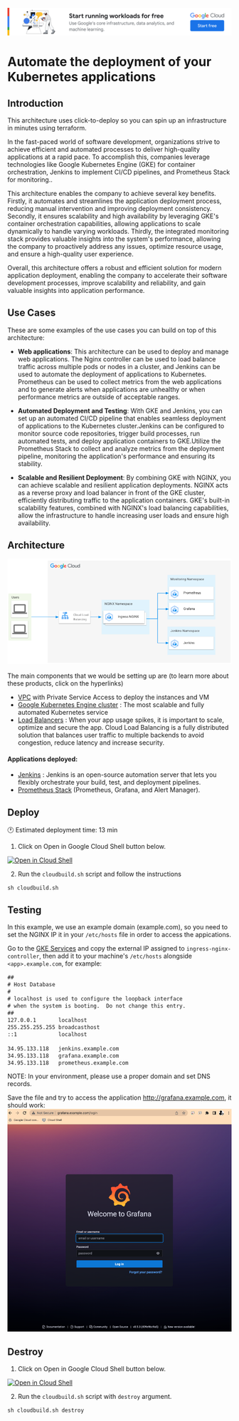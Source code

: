 [![banner](../banner.png)](https://cloud.google.com/?utm_source=github&utm_medium=referral&utm_campaign=GCP&utm_content=packages_repository_banner)

# Automate the deployment of your Kubernetes applications

## Introduction
This architecture uses click-to-deploy so you can spin up an infrastructure in minutes using terraform.

In the fast-paced world of software development, organizations strive to achieve efficient and automated processes to deliver high-quality applications at a rapid pace. To accomplish this, companies leverage technologies like Google Kubernetes Engine (GKE) for container orchestration, Jenkins to implement CI/CD pipelines, and Prometheus Stack for monitoring.. 

This architecture enables the company to achieve several key benefits. Firstly, it automates and streamlines the application deployment process, reducing manual intervention and improving deployment consistency. Secondly, it ensures scalability and high availability by leveraging GKE's container orchestration capabilities, allowing applications to scale dynamically to handle varying workloads. Thirdly, the integrated monitoring stack provides valuable insights into the system's performance, allowing the company to proactively address any issues, optimize resource usage, and ensure a high-quality user experience.

Overall, this architecture offers a robust and efficient solution for modern application deployment, enabling the company to accelerate their software development processes, improve scalability and reliability, and gain valuable insights into application performance. 

## Use Cases

These are some examples of the use cases you can build on top of this architecture:

* __Web applications__: This architecture can be used to deploy and manage web applications. The Nginx controller can be used to load balance traffic across multiple pods or nodes in a cluster, and Jenkins can be used to automate the deployment of applications to Kubernetes. Prometheus can be used to collect metrics from the web applications and to generate alerts when applications are unhealthy or when performance metrics are outside of acceptable ranges.

* __Automated Deployment and Testing__: With GKE and Jenkins, you can set up an automated CI/CD pipeline that enables seamless deployment of applications to the Kubernetes cluster.Jenkins can be configured to monitor source code repositories, trigger build processes, run automated tests, and deploy application containers to GKE.Utilize the Prometheus Stack to collect and analyze metrics from the deployment pipeline, monitoring the application's performance and ensuring its stability.

* __Scalable and Resilient Deployment__: By combining GKE with NGINX, you can achieve scalable and resilient application deployments. NGINX acts as a reverse proxy and load balancer in front of the GKE cluster, efficiently distributing traffic to the application containers. GKE's built-in scalability features, combined with NGINX's load balancing capabilities, allow the infrastructure to handle increasing user loads and ensure high availability.

## Architecture
<p align="center"><img src="architecture.png"></p>

The main components that we would be setting up are (to learn more about these products, click on the hyperlinks)

* [VPC](https://cloud.google.com/vpc) with Private Service Access to deploy the instances and VM
* [Google Kubernetes Engine cluster](https://cloud.google.com/kubernetes-engine) : The most scalable and fully automated Kubernetes service
* [Load Balancers](https://cloud.google.com/load-balancing) : When your app usage spikes, it is important to scale, optimize and secure the app. Cloud Load Balancing is a fully distributed solution that balances user traffic to multiple backends to avoid congestion, reduce latency and increase security.

#### Applications deployed:

* [Jenkins](https://cloud.google.com/kubernetes-engine/docs/archive/jenkins-on-kubernetes-engine) : Jenkins is an open-source automation server that lets you flexibly orchestrate your build, test, and deployment pipelines.
* [Prometheus Stack](https://cloud.google.com/stackdriver/docs/managed-prometheus) (Prometheus, Grafana, and Alert Manager).

## Deploy
:clock1: Estimated deployment time: 13 min

1. Click on Open in Google Cloud Shell button below.
<a href="https://ssh.cloud.google.com/cloudshell/editor?cloudshell_git_repo=https://github.com/GoogleCloudPlatform/click-to-deploy-solutions&cloudshell_workspace=gke-standard-nginx" target="_new">
    <img alt="Open in Cloud Shell" src="https://gstatic.com/cloudssh/images/open-btn.svg">
</a>

2. Run the `cloudbuild.sh` script and follow the instructions
```
sh cloudbuild.sh
```


## Testing

In this example, we use an example domain (example.com), so you need to set the NGINX IP it in your `/etc/hosts` file in order to access the appications.

Go to the [GKE Services](https://console.cloud.google.com/kubernetes/discovery) and copy the external IP assigned to `ingress-nginx-controller`, then add it to your machine's `/etc/hosts` alongside `<app>.example.com`, for example:
```
##
# Host Database
#
# localhost is used to configure the loopback interface
# when the system is booting.  Do not change this entry.
##
127.0.0.1       localhost
255.255.255.255 broadcasthost
::1             localhost

34.95.133.118   jenkins.example.com
34.95.133.118   grafana.example.com
34.95.133.118   prometheus.example.com
```

NOTE: In your environment, please use a proper domain and set DNS records.


Save the file and try to access the application http://grafana.example.com, it should work:
![grafana](./assets/grafana.png)


## Destroy

1. Click on Open in Google Cloud Shell button below.
<a href="https://ssh.cloud.google.com/cloudshell/editor?cloudshell_git_repo=https://github.com/GoogleCloudPlatform/click-to-deploy-solutions&cloudshell_workspace=gke-standard-nginx" target="_new">
    <img alt="Open in Cloud Shell" src="https://gstatic.com/cloudssh/images/open-btn.svg">
</a>

2. Run the `cloudbuild.sh` script with `destroy` argument.
```
sh cloudbuild.sh destroy
```
